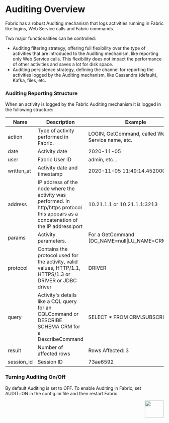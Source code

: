 # Auditing Overview

Fabric has a robust Auditing mechanism that logs activities running in Fabric like logins, Web Service calls and Fabric commands.

Two major functionalities can be controlled:

-  Auditing filtering strategy, offering full flexibility over the type of activities that are introduced to the Auditing mechanism, like reporting only Web Service calls. This flexibility does not impact the performance of other activities and saves a lot for disk space.
-  Auditing persistence strategy, defining the channel for reporting the activities logged by the Auditing mechanism, like Cassandra (default), Kafka, files, etc.

### Auditing Reporting Structure

When an activity is logged by the Fabric Auditing mechanism it is logged in the following structure:

| Name       | Description                                                  | Example                                                  |
| ---------- | ------------------------------------------------------------ | -------------------------------------------------------- |
| action     | Type  of activity performed in Fabric.                   | LOGIN, GetCommand, called Web-Service  name, etc.        |
| date       | Activity date                                                | 2020-11-05                                               |
| user       | Fabric User ID                                               | admin, etc...                                            |
| written_at | Activity date and timestamp                                 | 2020-11-05 11:49:14.452000+0000                          |
| address    | IP address of the node where the activity was performed. In http/https protocol this appears as a concatenation of the IP address:port | 10.21.1.1 or 10.21.1.1:3213                              |
| params     | Activity parameters.                                          | For a GetCommand [DC_NAME=null\|LU_NAME=CRM\|IID=1] |
| protocol   | Contains the protocol used for the activity, valid values, HTTP/1.1, HTTPS/1.3 or DRIVER or JDBC driver | DRIVER                                                   |
| query      | Activity's details like a CQL query for an CQLCommand or DESCRIBE SCHEMA CRM for a DescribeCommand | SELECT * FROM CRM.SUBSCRIBER                             |
| result     | Number of affected rows                                      | Rows Affected: 3                                         |
| session_id | Session ID                                                   | 73ae6592                                                 |

### Turning Auditing On/Off

By default Auditing is set to OFF. To enable Auditing in Fabric, set AUDIT=ON in the config.ini file and then restart Fabric.

[<img align="right" width="60" height="54" src="/articles/images/Next.png">](02_filtering_strategy.md) 

